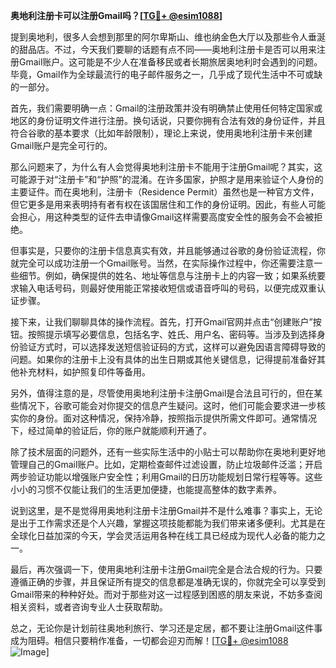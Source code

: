 **奥地利注册卡可以注册Gmail吗？[[TG💪+ @esim1088](https://t.me/s/esim1088)]**

提到奥地利，很多人会想到那里的阿尔卑斯山、维也纳金色大厅以及那些令人垂涎的甜品店。不过，今天我们要聊的话题有点不同——奥地利注册卡是否可以用来注册Gmail账户。这可能是不少人在准备移民或者长期旅居奥地利时会遇到的问题。毕竟，Gmail作为全球最流行的电子邮件服务之一，几乎成了现代生活中不可或缺的一部分。

首先，我们需要明确一点：Gmail的注册政策并没有明确禁止使用任何特定国家或地区的身份证明文件进行注册。换句话说，只要你拥有合法有效的身份证件，并且符合谷歌的基本要求（比如年龄限制），理论上来说，使用奥地利注册卡来创建Gmail账户是完全可行的。

那么问题来了，为什么有人会觉得奥地利注册卡不能用于注册Gmail呢？其实，这可能源于对“注册卡”和“护照”的混淆。在许多国家，护照才是用来验证个人身份的主要证件。而在奥地利，注册卡（Residence Permit）虽然也是一种官方文件，但它更多是用来表明持有者有权在该国居住和工作的身份证明。因此，有些人可能会担心，用这种类型的证件去申请像Gmail这样需要高度安全性的服务会不会被拒绝。

但事实是，只要你的注册卡信息真实有效，并且能够通过谷歌的身份验证流程，你就完全可以成功注册一个Gmail账号。当然，在实际操作过程中，你还需要注意一些细节。例如，确保提供的姓名、地址等信息与注册卡上的内容一致；如果系统要求输入电话号码，则最好使用能正常接收短信或语音呼叫的号码，以便完成双重认证步骤。

接下来，让我们聊聊具体的操作流程。首先，打开Gmail官网并点击“创建账户”按钮。按照提示填写必要信息，包括名字、姓氏、用户名、密码等。当涉及到选择身份验证方式时，可以选择发送短信验证码的方式，这样可以避免因语言障碍导致的问题。如果你的注册卡上没有具体的出生日期或其他关键信息，记得提前准备好其他补充材料，如护照复印件等备用。

另外，值得注意的是，尽管使用奥地利注册卡注册Gmail是合法且可行的，但在某些情况下，谷歌可能会对你提交的信息产生疑问。这时，他们可能会要求进一步核实你的身份。面对这种情况，保持冷静，按照指示提供所需文件即可。通常情况下，经过简单的验证后，你的账户就能顺利开通了。

除了技术层面的问题外，还有一些实际生活中的小贴士可以帮助你在奥地利更好地管理自己的Gmail账户。比如，定期检查邮件过滤设置，防止垃圾邮件泛滥；开启两步验证功能以增强账户安全性；利用Gmail的日历功能规划日常行程等等。这些小小的习惯不仅能让我们的生活更加便捷，也能提高整体的数字素养。

说到这里，是不是觉得用奥地利注册卡注册Gmail并不是什么难事？事实上，无论是出于工作需求还是个人兴趣，掌握这项技能都能为我们带来诸多便利。尤其是在全球化日益加深的今天，学会灵活运用各种在线工具已经成为现代人必备的能力之一。

最后，再次强调一下，使用奥地利注册卡注册Gmail完全是合法合规的行为。只要遵循正确的步骤，并且保证所有提交的信息都是准确无误的，你就完全可以享受到Gmail带来的种种好处。而对于那些对这一过程感到困惑的朋友来说，不妨多查阅相关资料，或者咨询专业人士获取帮助。

总之，无论你是计划前往奥地利旅行、学习还是定居，都不要让注册Gmail这件事成为阻碍。相信只要稍作准备，一切都会迎刃而解！[[TG💪+ @esim1088](https://t.me/s/esim1088) ![Image](https://i.postimg.cc/4NQfJmqS/Snipaste-2025-05-13-00-14-12.png)]